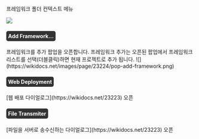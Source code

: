  <link href="https://cdn.jsdelivr.net/npm/bootstrap-icons/font/bootstrap-icons.css" rel="stylesheet">
 <style>
 .aaqa {
  color:white;
  background-color: #333333;
  display:table;
  padding:5px;
  border-radius : 5px;
 }

 </style>
 
 프레임워크 폴더 컨텍스트 메뉴
 
![](https://wikidocs.net/images/page/23224/%EC%8A%A4%ED%81%AC%EB%A6%B0%EC%83%B7_2025-02-03_105739.png)

<h4 class="aaqa"> <i class="bi bi-file-earmark-text"></i> Add Framework...  </h4>
프레임워크를 추가 팝업을 오픈합니다. 프레임워크 추가는 오픈된 팝업에서 프레임워크 리스트를 선택(더블클릭)하면 현재 프로젝트로 추가 됩니다.  
![](https://wikidocs.net/images/page/23224/pop-add-framework.png)  

 <h4 class="aaqa"> Web  Deployment </h4>
[웹 배포 다이얼로그](https://wikidocs.net/23223) 오픈

 <h4 class="aaqa"> <i class="bi bi-pc-display-horizontal"></i> File Transmiter</h4>
[파일을 서버로 송수신하는 다이얼로그](https://wikidocs.net/23223) 오픈


